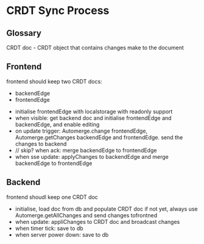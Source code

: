 # CRDT Sync Process

## Glossary
CRDT doc - CRDT object that contains changes make to the document

## Frontend
frontend should keep two CRDT docs:
* backendEdge
* frontendEdge

- initialise frontendEdge with localstorage with readonly support
- when visible: get backend doc and initialise frontendEdge and backendEdge, and enable editing
- on update trigger: Automerge.change frontendEdge, Automerge.getChanges backendEdge and frontendEdge. send the changes to backend
- // skip? when ack: merge backendEdge to frontendEdge
- when sse update: applyChanges to backendEdge and merge backendEdge to frontendEdge

## Backend
frontend shoudl keep one CRDT doc

- initialise, load doc from db and populate CRDT doc if not yet, always use Automerge.getAllChanges and send changes tofrontned
- when update: appliChanges to CRDT doc and broadcast changes
- when timer tick: save to db
- when server power down: save to db
